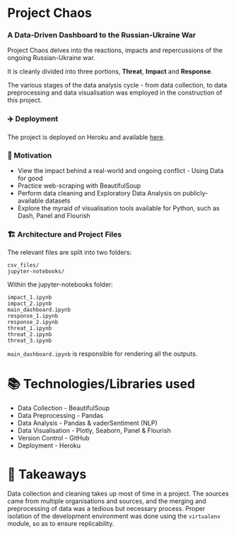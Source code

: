 # Project Chaos

### A Data-Driven Dashboard to the Russian-Ukraine War

Project Chaos delves into the reactions, impacts and repercussions of the ongoing Russian-Ukraine war.

It is cleanly divided into three portions, **Threat**, **Impact** and **Response**.

The various stages of the data analysis cycle - from data collection, to data preprocessing and data visualisation was employed in the construction of this project.

### ✈️ Deployment

The project is deployed on Heroku and available [here](https://russia-ukraine-dashboard.herokuapp.com/main_dashboard).


### 🤔 Motivation

* View the impact behind a real-world and ongoing conflict - Using Data for good
* Practice web-scraping with BeautifulSoup
* Perform data cleaning and Exploratory Data Analysis on publicly-available datasets
* Explore the myraid of visualisation tools available for Python, such as Dash, Panel and Flourish

### 🏗 Architecture and Project Files

 The relevant files are split into two folders: 
```
csv_files/
jupyter-notebooks/ 
```
Within the jupyter-notebooks folder:
```
impact_1.ipynb
impact_2.ipynb
main_dashboard.ipynb
response_1.ipynb
response_2.ipynb
threat_1.ipynb
threat_2.ipynb
threat_3.ipynb
```

`main_dashboard.ipynb` is responsible for rendering all the outputs.

# 📚 Technologies/Libraries used

* Data Collection - BeautifulSoup
* Data Preprocessing - Pandas
* Data Analysis - Pandas & vaderSentiment (NLP)
* Data Visualisation - Plotly, Seaborn, Panel & Flourish
* Version Control - GitHub
* Deployment - Heroku


# 🚀  Takeaways

Data collection and cleaning takes up most of time in a project. The sources came from multiple organisations and sources, and the merging and preprocessing of data was a tedious but necessary process. Proper isolation of the development environment was done using the `virtualenv` module, so as to ensure replicability.


